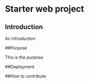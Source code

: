 # Starter web project

## Introduction

An introduction

##Purpose

This is the purpose

##Deployment

##How to contribute
